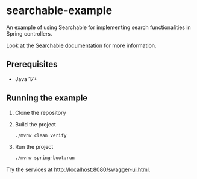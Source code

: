# searchable-example

An example of using Searchable for implementing search functionalities in Spring controllers.

Look at the [Searchable documentation](https://github.com/your-rents/your-rents-services/tree/42-searchable-documentation/your-rents-services-common-searchable) for more information.

## Prerequisites

- Java 17+

## Running the example

1. Clone the repository
2. Build the project

    ```bash
    ./mvnw clean verify
    ```

3. Run the project

    ```bash
    ./mvnw spring-boot:run
    ```

Try the services at <http://localhost:8080/swagger-ui.html>.
